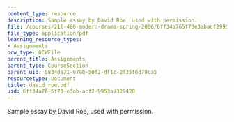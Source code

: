 ```yaml
---
content_type: resource
description: Sample essay by David Roe, used with permission.
file: /courses/21l-486-modern-drama-spring-2006/6ff34a765f70e3abacf29953a9329420_david_roe.pdf
file_type: application/pdf
learning_resource_types:
- Assignments
ocw_type: OCWFile
parent_title: Assignments
parent_type: CourseSection
parent_uid: 5834da21-979b-50f2-df1c-2f35f6d79ca5
resourcetype: Document
title: david_roe.pdf
uid: 6ff34a76-5f70-e3ab-acf2-9953a9329420
---
```

Sample essay by David Roe, used with permission.

